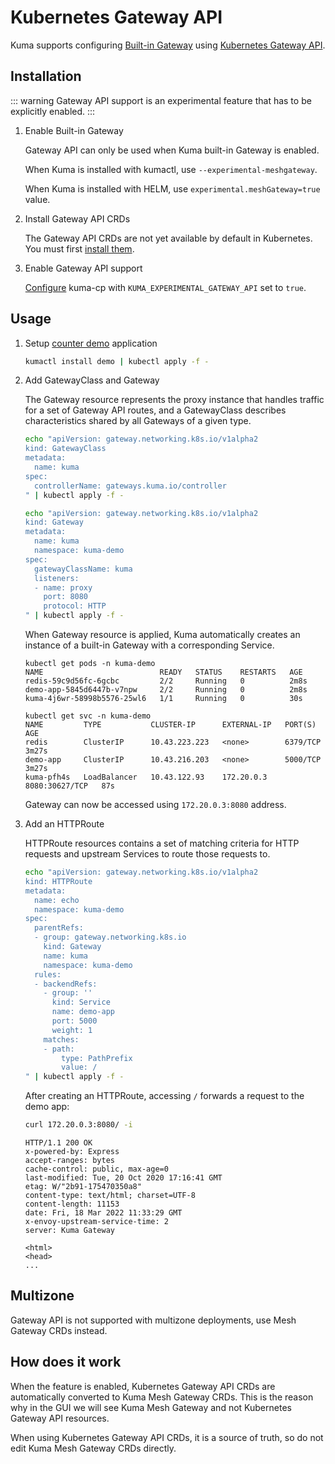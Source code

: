 # Kubernetes Gateway API

Kuma supports configuring [Built-in Gateway](./gateway.md) using [Kubernetes Gateway API](https://gateway-api.sigs.k8s.io/).

## Installation

::: warning
Gateway API support is an experimental feature that has to be explicitly enabled.
:::

1. Enable Built-in Gateway

   Gateway API can only be used when Kuma built-in Gateway is enabled.

   When Kuma is installed with kumactl, use `--experimental-meshgateway`.

   When Kuma is installed with HELM, use `experimental.meshGateway=true` value.  

2. Install Gateway API CRDs

   The Gateway API CRDs are not yet available by default in Kubernetes. You must first [install them](https://gateway-api.sigs.k8s.io/v1alpha2/guides/getting-started/#installing-gateway-api-crds-manually).

3. Enable Gateway API support

   [Configure](./configuration.md) kuma-cp with `KUMA_EXPERIMENTAL_GATEWAY_API` set to `true`.

## Usage

1. Setup [counter demo](https://github.com/kumahq/kuma-counter-demo) application

   ```sh
   kumactl install demo | kubectl apply -f -
   ```

2. Add GatewayClass and Gateway

   The Gateway resource represents the proxy instance that handles traffic for a set of Gateway API routes, and a GatewayClass describes characteristics shared by all Gateways of a given type.
   
   ```sh
   echo "apiVersion: gateway.networking.k8s.io/v1alpha2
   kind: GatewayClass
   metadata:
     name: kuma
   spec:
     controllerName: gateways.kuma.io/controller
   " | kubectl apply -f -
   ```
   
   ```sh
   echo "apiVersion: gateway.networking.k8s.io/v1alpha2
   kind: Gateway
   metadata:
     name: kuma
     namespace: kuma-demo
   spec:
     gatewayClassName: kuma
     listeners:
     - name: proxy
       port: 8080
       protocol: HTTP
   " | kubectl apply -f -
   ```
   
   When Gateway resource is applied, Kuma automatically creates an instance of a built-in Gateway with a corresponding Service.
   
   ```
   kubectl get pods -n kuma-demo
   NAME                          READY   STATUS    RESTARTS   AGE
   redis-59c9d56fc-6gcbc         2/2     Running   0          2m8s
   demo-app-5845d6447b-v7npw     2/2     Running   0          2m8s
   kuma-4j6wr-58998b5576-25wl6   1/1     Running   0          30s
   
   kubectl get svc -n kuma-demo
   NAME         TYPE           CLUSTER-IP      EXTERNAL-IP   PORT(S)          AGE
   redis        ClusterIP      10.43.223.223   <none>        6379/TCP         3m27s
   demo-app     ClusterIP      10.43.216.203   <none>        5000/TCP         3m27s
   kuma-pfh4s   LoadBalancer   10.43.122.93    172.20.0.3    8080:30627/TCP   87s
   ```
   
   Gateway can now be accessed using `172.20.0.3:8080` address.

3. Add an HTTPRoute

   HTTPRoute resources contains a set of matching criteria for HTTP requests and upstream Services to route those requests to.
   
   ```sh
   echo "apiVersion: gateway.networking.k8s.io/v1alpha2
   kind: HTTPRoute
   metadata:
     name: echo
     namespace: kuma-demo
   spec:
     parentRefs:
     - group: gateway.networking.k8s.io
       kind: Gateway
       name: kuma
       namespace: kuma-demo
     rules:
     - backendRefs:
       - group: ''
         kind: Service
         name: demo-app
         port: 5000
         weight: 1
       matches:
       - path:
           type: PathPrefix
           value: /
   " | kubectl apply -f -
   ```
   
   After creating an HTTPRoute, accessing `/` forwards a request to the demo app:
   
   ```sh
   curl 172.20.0.3:8080/ -i
   ```
   
   ```
   HTTP/1.1 200 OK
   x-powered-by: Express
   accept-ranges: bytes
   cache-control: public, max-age=0
   last-modified: Tue, 20 Oct 2020 17:16:41 GMT
   etag: W/"2b91-175470350a8"
   content-type: text/html; charset=UTF-8
   content-length: 11153
   date: Fri, 18 Mar 2022 11:33:29 GMT
   x-envoy-upstream-service-time: 2
   server: Kuma Gateway
   
   <html>
   <head>
   ...
   ```

## Multizone

Gateway API is not supported with multizone deployments, use Mesh Gateway CRDs instead.

## How does it work

When the feature is enabled, Kubernetes Gateway API CRDs are automatically converted to Kuma Mesh Gateway CRDs.
This is the reason why in the GUI we will see Kuma Mesh Gateway and not Kubernetes Gateway API resources. 

When using Kubernetes Gateway API CRDs, it is a source of truth, so do not edit Kuma Mesh Gateway CRDs directly.

